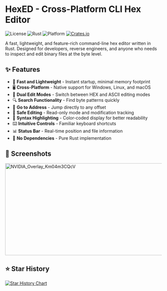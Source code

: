 # HexED - Cross-Platform CLI Hex Editor

![License](https://img.shields.io/badge/license-MIT-blue.svg)
![Rust](https://img.shields.io/badge/rust-1.70%2B-orange.svg)
![Platform](https://img.shields.io/badge/platform-Windows%20%7C%20Linux%20%7C%20macOS-lightgrey.svg)
[![Crates.io](https://img.shields.io/crates/v/hexed.svg)](https://crates.io/crates/hexed)

A fast, lightweight, and feature-rich command-line hex editor written in Rust. Designed for developers, reverse engineers, and anyone who needs to inspect and edit binary files at the byte level.

## ✨ Features

- 🚀 **Fast and Lightweight** - Instant startup, minimal memory footprint
- 🖥️ **Cross-Platform** - Native support for Windows, Linux, and macOS
- 📝 **Dual Edit Modes** - Switch between HEX and ASCII editing modes
- 🔍 **Search Functionality** - Find byte patterns quickly
- 📍 **Go to Address** - Jump directly to any offset
- 💾 **Safe Editing** - Read-only mode and modification tracking
- 🎨 **Syntax Highlighting** - Color-coded display for better readability
- ⌨️ **Intuitive Controls** - Familiar keyboard shortcuts
- 📊 **Status Bar** - Real-time position and file information
- 🔧 **No Dependencies** - Pure Rust implementation

## 📸 Screenshots

<img width="847" height="295" alt="NVIDIA_Overlay_Km04m3CQcV" src="https://github.com/user-attachments/assets/36f81f8d-3d37-4b5c-8074-c6cadd0edc3e" />

## ⭐ Star History

[![Star History Chart](https://api.star-history.com/svg?repos=username/repo&type=Date)](https://star-history.com/#username/repo&Date)

